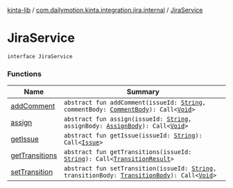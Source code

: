 [kinta-lib](../../index.md) / [com.dailymotion.kinta.integration.jira.internal](../index.md) / [JiraService](./index.md)

# JiraService

`interface JiraService`

### Functions

| Name | Summary |
|---|---|
| [addComment](add-comment.md) | `abstract fun addComment(issueId: `[`String`](https://kotlinlang.org/api/latest/jvm/stdlib/kotlin/-string/index.html)`, commentBody: `[`CommentBody`](../-comment-body/index.md)`): Call<`[`Void`](https://docs.oracle.com/javase/6/docs/api/java/lang/Void.html)`>` |
| [assign](assign.md) | `abstract fun assign(issueId: `[`String`](https://kotlinlang.org/api/latest/jvm/stdlib/kotlin/-string/index.html)`, assignBody: `[`AssignBody`](../-assign-body/index.md)`): Call<`[`Void`](https://docs.oracle.com/javase/6/docs/api/java/lang/Void.html)`>` |
| [getIssue](get-issue.md) | `abstract fun getIssue(issueId: `[`String`](https://kotlinlang.org/api/latest/jvm/stdlib/kotlin/-string/index.html)`): Call<`[`Issue`](../-issue/index.md)`>` |
| [getTransitions](get-transitions.md) | `abstract fun getTransitions(issueId: `[`String`](https://kotlinlang.org/api/latest/jvm/stdlib/kotlin/-string/index.html)`): Call<`[`TransitionResult`](../-transition-result/index.md)`>` |
| [setTransition](set-transition.md) | `abstract fun setTransition(issueId: `[`String`](https://kotlinlang.org/api/latest/jvm/stdlib/kotlin/-string/index.html)`, transitionBody: `[`TransitionBody`](../-transition-body/index.md)`): Call<`[`Void`](https://docs.oracle.com/javase/6/docs/api/java/lang/Void.html)`>` |
